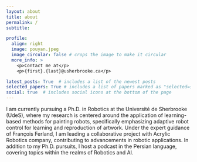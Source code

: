 ```yaml
---
layout: about
title: about
permalink: /
subtitle: 

profile:
  align: right
  image: pouyan.jpeg
  image_circular: false # crops the image to make it circular
  more_info: >
    <p>Contact me at</p>
    <p>{first}.{last}@usherbrooke.ca</p>

latest_posts: True  # includes a list of the newest posts
selected_papers: True # includes a list of papers marked as "selected={true}"
social: true  # includes social icons at the bottom of the page
---
```


I am currently pursuing a Ph.D. in Robotics at the Université de Sherbrooke (UdeS), where my research is centered around the application of learning-based methods for painting robots, specifically emphasizing adaptive robot control for learning and reproduction of artwork. Under the expert guidance of François Ferland, I am leading a collaborative project with Acrylic Robotics company, contributing to advancements in robotic applications. In addition to my Ph.D. pursuits, I host a podcast in the Persian language, covering topics within the realms of Robotics and AI.
